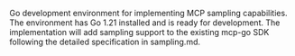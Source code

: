 Go development environment for implementing MCP sampling capabilities. The environment has Go 1.21 installed and is ready for development. The implementation will add sampling support to the existing mcp-go SDK following the detailed specification in sampling.md.